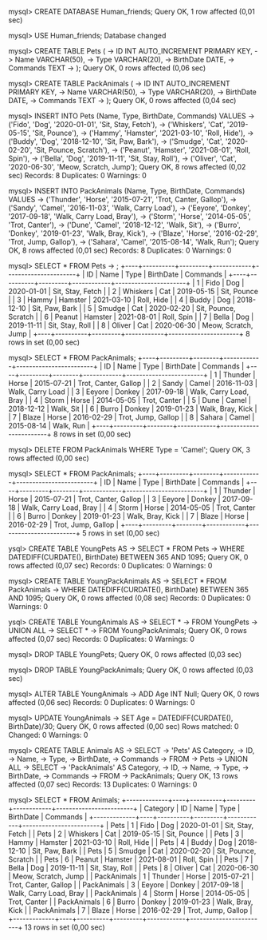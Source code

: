 mysql> CREATE DATABASE Human_friends;
Query OK, 1 row affected (0,01 sec)

mysql> USE Human_friends;
Database changed

mysql> CREATE TABLE Pets (
    -> ID INT AUTO_INCREMENT PRIMARY KEY,
    -> Name VARCHAR(50),
    -> Type VARCHAR(20),
    -> BirthDate DATE,
    -> Commands TEXT
    -> );
Query OK, 0 rows affected (0,06 sec)

mysql> CREATE TABLE PackAnimals (
    -> ID INT AUTO_INCREMENT PRIMARY KEY,
    -> Name VARCHAR(50),
    -> Type VARCHAR(20),
    -> BirthDate DATE,
    -> Commands TEXT
    -> );
Query OK, 0 rows affected (0,04 sec)

mysql> INSERT INTO Pets (Name, Type, BirthDate, Commands) VALUES
    -> ('Fido', 'Dog', '2020-01-01', 'Sit, Stay, Fetch'),
    -> ('Whiskers', 'Cat', '2019-05-15', 'Sit, Pounce'),
    -> ('Hammy', 'Hamster', '2021-03-10', 'Roll, Hide'),
    -> ('Buddy', 'Dog', '2018-12-10', 'Sit, Paw, Bark'),
    -> ('Smudge', 'Cat', '2020-02-20', 'Sit, Pounce, Scratch'),
    -> ('Peanut', 'Hamster', '2021-08-01', 'Roll, Spin'),
    -> ('Bella', 'Dog', '2019-11-11', 'Sit, Stay, Roll'),
    -> ('Oliver', 'Cat', '2020-06-30', 'Meow, Scratch, Jump');
Query OK, 8 rows affected (0,02 sec)
Records: 8  Duplicates: 0  Warnings: 0

mysql> INSERT INTO PackAnimals (Name, Type, BirthDate, Commands) VALUES
    -> ('Thunder', 'Horse', '2015-07-21', 'Trot, Canter, Gallop'),
    -> ('Sandy', 'Camel', '2016-11-03', 'Walk, Carry Load'),
    -> ('Eeyore', 'Donkey', '2017-09-18', 'Walk, Carry Load, Bray'),
    -> ('Storm', 'Horse', '2014-05-05', 'Trot, Canter'),
    -> ('Dune', 'Camel', '2018-12-12', 'Walk, Sit'),
    -> ('Burro', 'Donkey', '2019-01-23', 'Walk, Bray, Kick'),
    -> ('Blaze', 'Horse', '2016-02-29', 'Trot, Jump, Gallop'),
    -> ('Sahara', 'Camel', '2015-08-14', 'Walk, Run');
Query OK, 8 rows affected (0,01 sec)
Records: 8  Duplicates: 0  Warnings: 0

mysql> SELECT * FROM Pets
    -> ;
+----+----------+---------+------------+----------------------+
| ID | Name     | Type    | BirthDate  | Commands             |
+----+----------+---------+------------+----------------------+
|  1 | Fido     | Dog     | 2020-01-01 | Sit, Stay, Fetch     |
|  2 | Whiskers | Cat     | 2019-05-15 | Sit, Pounce          |
|  3 | Hammy    | Hamster | 2021-03-10 | Roll, Hide           |
|  4 | Buddy    | Dog     | 2018-12-10 | Sit, Paw, Bark       |
|  5 | Smudge   | Cat     | 2020-02-20 | Sit, Pounce, Scratch |
|  6 | Peanut   | Hamster | 2021-08-01 | Roll, Spin           |
|  7 | Bella    | Dog     | 2019-11-11 | Sit, Stay, Roll      |
|  8 | Oliver   | Cat     | 2020-06-30 | Meow, Scratch, Jump  |
+----+----------+---------+------------+----------------------+
8 rows in set (0,00 sec)

mysql> SELECT * FROM PackAnimals;
+----+---------+--------+------------+------------------------+
| ID | Name    | Type   | BirthDate  | Commands               |
+----+---------+--------+------------+------------------------+
|  1 | Thunder | Horse  | 2015-07-21 | Trot, Canter, Gallop   |
|  2 | Sandy   | Camel  | 2016-11-03 | Walk, Carry Load       |
|  3 | Eeyore  | Donkey | 2017-09-18 | Walk, Carry Load, Bray |
|  4 | Storm   | Horse  | 2014-05-05 | Trot, Canter           |
|  5 | Dune    | Camel  | 2018-12-12 | Walk, Sit              |
|  6 | Burro   | Donkey | 2019-01-23 | Walk, Bray, Kick       |
|  7 | Blaze   | Horse  | 2016-02-29 | Trot, Jump, Gallop     |
|  8 | Sahara  | Camel  | 2015-08-14 | Walk, Run              |
+----+---------+--------+------------+------------------------+
8 rows in set (0,00 sec)

mysql> DELETE FROM PackAnimals WHERE Type = 'Camel';
Query OK, 3 rows affected (0,00 sec)

mysql> SELECT * FROM PackAnimals;
+----+---------+--------+------------+------------------------+
| ID | Name    | Type   | BirthDate  | Commands               |
+----+---------+--------+------------+------------------------+
|  1 | Thunder | Horse  | 2015-07-21 | Trot, Canter, Gallop   |
|  3 | Eeyore  | Donkey | 2017-09-18 | Walk, Carry Load, Bray |
|  4 | Storm   | Horse  | 2014-05-05 | Trot, Canter           |
|  6 | Burro   | Donkey | 2019-01-23 | Walk, Bray, Kick       |
|  7 | Blaze   | Horse  | 2016-02-29 | Trot, Jump, Gallop     |
+----+---------+--------+------------+------------------------+
5 rows in set (0,00 sec)

ysql> CREATE TABLE YoungPets AS 
    -> SELECT * FROM Pets 
    -> WHERE DATEDIFF(CURDATE(), BirthDate) BETWEEN 365 AND 1095;
Query OK, 0 rows affected (0,07 sec)
Records: 0  Duplicates: 0  Warnings: 0

mysql> CREATE TABLE YoungPackAnimals AS 
    -> SELECT * FROM PackAnimals 
    -> WHERE DATEDIFF(CURDATE(), BirthDate) BETWEEN 365 AND 1095;
Query OK, 0 rows affected (0,08 sec)
Records: 0  Duplicates: 0  Warnings: 0

ysql> CREATE TABLE YoungAnimals AS
    -> SELECT * 
    -> FROM YoungPets
    -> UNION ALL
    -> SELECT *
    -> FROM YoungPackAnimals;
Query OK, 0 rows affected (0,07 sec)
Records: 0  Duplicates: 0  Warnings: 0

mysql> DROP TABLE YoungPets;
Query OK, 0 rows affected (0,03 sec)

mysql> DROP TABLE YoungPackAnimals;
Query OK, 0 rows affected (0,03 sec)

mysql> ALTER TABLE YoungAnimals
    -> ADD Age INT Null;
Query OK, 0 rows affected (0,06 sec)
Records: 0  Duplicates: 0  Warnings: 0

mysql> UPDATE YoungAnimals
    -> SET Age = DATEDIFF(CURDATE(), BirthDate)/30;
Query OK, 0 rows affected (0,00 sec)
Rows matched: 0  Changed: 0  Warnings: 0

mysql> CREATE TABLE Animals AS
    -> SELECT
    -> 'Pets' AS Category,
    -> ID,
    -> Name,
    -> Type,
    -> BirthDate,
    -> Commands
    -> FROM
    -> Pets
    -> UNION ALL
    -> SELECT
    -> 'PackAnimals' AS Category,
    -> ID,
    -> Name,
    -> Type,
    -> BirthDate,
    -> Commands
    -> FROM
    -> PackAnimals;
Query OK, 13 rows affected (0,07 sec)
Records: 13  Duplicates: 0  Warnings: 0

mysql> SELECT * FROM Animals;
+-------------+----+----------+---------+------------+------------------------+
| Category    | ID | Name     | Type    | BirthDate  | Commands               |
+-------------+----+----------+---------+------------+------------------------+
| Pets        |  1 | Fido     | Dog     | 2020-01-01 | Sit, Stay, Fetch       |
| Pets        |  2 | Whiskers | Cat     | 2019-05-15 | Sit, Pounce            |
| Pets        |  3 | Hammy    | Hamster | 2021-03-10 | Roll, Hide             |
| Pets        |  4 | Buddy    | Dog     | 2018-12-10 | Sit, Paw, Bark         |
| Pets        |  5 | Smudge   | Cat     | 2020-02-20 | Sit, Pounce, Scratch   |
| Pets        |  6 | Peanut   | Hamster | 2021-08-01 | Roll, Spin             |
| Pets        |  7 | Bella    | Dog     | 2019-11-11 | Sit, Stay, Roll        |
| Pets        |  8 | Oliver   | Cat     | 2020-06-30 | Meow, Scratch, Jump    |
| PackAnimals |  1 | Thunder  | Horse   | 2015-07-21 | Trot, Canter, Gallop   |
| PackAnimals |  3 | Eeyore   | Donkey  | 2017-09-18 | Walk, Carry Load, Bray |
| PackAnimals |  4 | Storm    | Horse   | 2014-05-05 | Trot, Canter           |
| PackAnimals |  6 | Burro    | Donkey  | 2019-01-23 | Walk, Bray, Kick       |
| PackAnimals |  7 | Blaze    | Horse   | 2016-02-29 | Trot, Jump, Gallop     |
+-------------+----+----------+---------+------------+------------------------+
13 rows in set (0,00 sec)
